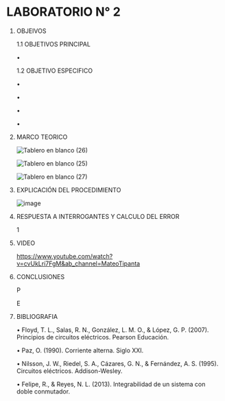 # LABORATORIO N° 2
1. OBJEIVOS

    1.1 OBJETIVOS PRINCIPAL

    •	
    
     1.2 OBJETIVO ESPECIFICO
     
    •	
        
    •	
        
    •	
        
    •	

2. MARCO TEORICO

    ![Tablero en blanco (26)](https://user-images.githubusercontent.com/116808294/212895545-501659bc-55fb-4959-933a-9f5735475fa1.png)
    
    ![Tablero en blanco (25)](https://user-images.githubusercontent.com/116808294/212895584-7eb1f892-c98e-4fff-b6aa-c8b400c74ba2.png)

    ![Tablero en blanco (27)](https://user-images.githubusercontent.com/116808294/212895623-f7ed2609-6bf2-4218-87dd-725229e85797.png)

3. EXPLICACIÓN DEL PROCEDIMIENTO
    
    ![image](https://user-images.githubusercontent.com/116808294/212772731-1da83d82-0211-40ff-a219-9f5b21442869.png)

4. RESPUESTA A INTERROGANTES Y CALCULO DEL ERROR

    1

5. VIDEO

    https://www.youtube.com/watch?v=cvUkLri7FgM&ab_channel=MateoTipanta

6. CONCLUSIONES

    P

    E
    
7. BIBLIOGRAFIA
    
    • Floyd, T. L., Salas, R. N., González, L. M. O., & López, G. P. (2007). Principios de circuitos eléctricos. Pearson Educación.
    
    • Paz, O. (1990). Corriente alterna. Siglo XXI.
    
    • Nilsson, J. W., Riedel, S. A., Cázares, G. N., & Fernández, A. S. (1995). Circuitos eléctricos. Addison-Wesley.
    
    • Felipe, R., & Reyes, N. L. (2013). Integrabilidad de un sistema con doble conmutador.
